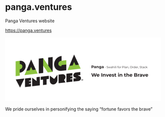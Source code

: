 # panga.ventures
Panga Ventures website

https://panga.ventures

![Panga Ventures](https://raw.githubusercontent.com/leongaban/panga.ventures/main/src/imgs/splash.png)

We pride ourselves in personifying the saying
“fortune favors the brave”
